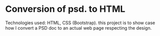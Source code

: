 # Conversion of psd. to HTML
Technologies used:
HTML, CSS (Bootstrap).
this project is to show case how I convert a PSD doc to an actual web page respecting the design.
